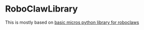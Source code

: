 # RoboClawLibrary

This is mostly based on [basic micros python library for roboclaws](https://github.com/basicmicro/roboclaw_python_library)


